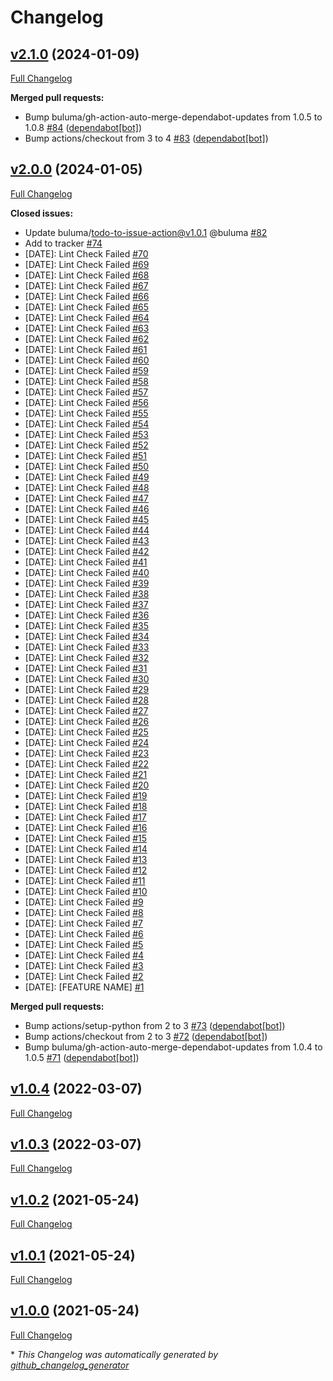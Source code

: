# Changelog

## [v2.1.0](https://github.com/buluma/ansible-role-nodejs/tree/v2.1.0) (2024-01-09)

[Full Changelog](https://github.com/buluma/ansible-role-nodejs/compare/v2.0.0...v2.1.0)

**Merged pull requests:**

- Bump buluma/gh-action-auto-merge-dependabot-updates from 1.0.5 to 1.0.8 [\#84](https://github.com/buluma/ansible-role-nodejs/pull/84) ([dependabot[bot]](https://github.com/apps/dependabot))
- Bump actions/checkout from 3 to 4 [\#83](https://github.com/buluma/ansible-role-nodejs/pull/83) ([dependabot[bot]](https://github.com/apps/dependabot))

## [v2.0.0](https://github.com/buluma/ansible-role-nodejs/tree/v2.0.0) (2024-01-05)

[Full Changelog](https://github.com/buluma/ansible-role-nodejs/compare/v1.0.4...v2.0.0)

**Closed issues:**

- Update buluma/todo-to-issue-action@v1.0.1 @buluma [\#82](https://github.com/buluma/ansible-role-nodejs/issues/82)
- Add to tracker [\#74](https://github.com/buluma/ansible-role-nodejs/issues/74)
- \[DATE\]: Lint Check Failed [\#70](https://github.com/buluma/ansible-role-nodejs/issues/70)
- \[DATE\]: Lint Check Failed [\#69](https://github.com/buluma/ansible-role-nodejs/issues/69)
- \[DATE\]: Lint Check Failed [\#68](https://github.com/buluma/ansible-role-nodejs/issues/68)
- \[DATE\]: Lint Check Failed [\#67](https://github.com/buluma/ansible-role-nodejs/issues/67)
- \[DATE\]: Lint Check Failed [\#66](https://github.com/buluma/ansible-role-nodejs/issues/66)
- \[DATE\]: Lint Check Failed [\#65](https://github.com/buluma/ansible-role-nodejs/issues/65)
- \[DATE\]: Lint Check Failed [\#64](https://github.com/buluma/ansible-role-nodejs/issues/64)
- \[DATE\]: Lint Check Failed [\#63](https://github.com/buluma/ansible-role-nodejs/issues/63)
- \[DATE\]: Lint Check Failed [\#62](https://github.com/buluma/ansible-role-nodejs/issues/62)
- \[DATE\]: Lint Check Failed [\#61](https://github.com/buluma/ansible-role-nodejs/issues/61)
- \[DATE\]: Lint Check Failed [\#60](https://github.com/buluma/ansible-role-nodejs/issues/60)
- \[DATE\]: Lint Check Failed [\#59](https://github.com/buluma/ansible-role-nodejs/issues/59)
- \[DATE\]: Lint Check Failed [\#58](https://github.com/buluma/ansible-role-nodejs/issues/58)
- \[DATE\]: Lint Check Failed [\#57](https://github.com/buluma/ansible-role-nodejs/issues/57)
- \[DATE\]: Lint Check Failed [\#56](https://github.com/buluma/ansible-role-nodejs/issues/56)
- \[DATE\]: Lint Check Failed [\#55](https://github.com/buluma/ansible-role-nodejs/issues/55)
- \[DATE\]: Lint Check Failed [\#54](https://github.com/buluma/ansible-role-nodejs/issues/54)
- \[DATE\]: Lint Check Failed [\#53](https://github.com/buluma/ansible-role-nodejs/issues/53)
- \[DATE\]: Lint Check Failed [\#52](https://github.com/buluma/ansible-role-nodejs/issues/52)
- \[DATE\]: Lint Check Failed [\#51](https://github.com/buluma/ansible-role-nodejs/issues/51)
- \[DATE\]: Lint Check Failed [\#50](https://github.com/buluma/ansible-role-nodejs/issues/50)
- \[DATE\]: Lint Check Failed [\#49](https://github.com/buluma/ansible-role-nodejs/issues/49)
- \[DATE\]: Lint Check Failed [\#48](https://github.com/buluma/ansible-role-nodejs/issues/48)
- \[DATE\]: Lint Check Failed [\#47](https://github.com/buluma/ansible-role-nodejs/issues/47)
- \[DATE\]: Lint Check Failed [\#46](https://github.com/buluma/ansible-role-nodejs/issues/46)
- \[DATE\]: Lint Check Failed [\#45](https://github.com/buluma/ansible-role-nodejs/issues/45)
- \[DATE\]: Lint Check Failed [\#44](https://github.com/buluma/ansible-role-nodejs/issues/44)
- \[DATE\]: Lint Check Failed [\#43](https://github.com/buluma/ansible-role-nodejs/issues/43)
- \[DATE\]: Lint Check Failed [\#42](https://github.com/buluma/ansible-role-nodejs/issues/42)
- \[DATE\]: Lint Check Failed [\#41](https://github.com/buluma/ansible-role-nodejs/issues/41)
- \[DATE\]: Lint Check Failed [\#40](https://github.com/buluma/ansible-role-nodejs/issues/40)
- \[DATE\]: Lint Check Failed [\#39](https://github.com/buluma/ansible-role-nodejs/issues/39)
- \[DATE\]: Lint Check Failed [\#38](https://github.com/buluma/ansible-role-nodejs/issues/38)
- \[DATE\]: Lint Check Failed [\#37](https://github.com/buluma/ansible-role-nodejs/issues/37)
- \[DATE\]: Lint Check Failed [\#36](https://github.com/buluma/ansible-role-nodejs/issues/36)
- \[DATE\]: Lint Check Failed [\#35](https://github.com/buluma/ansible-role-nodejs/issues/35)
- \[DATE\]: Lint Check Failed [\#34](https://github.com/buluma/ansible-role-nodejs/issues/34)
- \[DATE\]: Lint Check Failed [\#33](https://github.com/buluma/ansible-role-nodejs/issues/33)
- \[DATE\]: Lint Check Failed [\#32](https://github.com/buluma/ansible-role-nodejs/issues/32)
- \[DATE\]: Lint Check Failed [\#31](https://github.com/buluma/ansible-role-nodejs/issues/31)
- \[DATE\]: Lint Check Failed [\#30](https://github.com/buluma/ansible-role-nodejs/issues/30)
- \[DATE\]: Lint Check Failed [\#29](https://github.com/buluma/ansible-role-nodejs/issues/29)
- \[DATE\]: Lint Check Failed [\#28](https://github.com/buluma/ansible-role-nodejs/issues/28)
- \[DATE\]: Lint Check Failed [\#27](https://github.com/buluma/ansible-role-nodejs/issues/27)
- \[DATE\]: Lint Check Failed [\#26](https://github.com/buluma/ansible-role-nodejs/issues/26)
- \[DATE\]: Lint Check Failed [\#25](https://github.com/buluma/ansible-role-nodejs/issues/25)
- \[DATE\]: Lint Check Failed [\#24](https://github.com/buluma/ansible-role-nodejs/issues/24)
- \[DATE\]: Lint Check Failed [\#23](https://github.com/buluma/ansible-role-nodejs/issues/23)
- \[DATE\]: Lint Check Failed [\#22](https://github.com/buluma/ansible-role-nodejs/issues/22)
- \[DATE\]: Lint Check Failed [\#21](https://github.com/buluma/ansible-role-nodejs/issues/21)
- \[DATE\]: Lint Check Failed [\#20](https://github.com/buluma/ansible-role-nodejs/issues/20)
- \[DATE\]: Lint Check Failed [\#19](https://github.com/buluma/ansible-role-nodejs/issues/19)
- \[DATE\]: Lint Check Failed [\#18](https://github.com/buluma/ansible-role-nodejs/issues/18)
- \[DATE\]: Lint Check Failed [\#17](https://github.com/buluma/ansible-role-nodejs/issues/17)
- \[DATE\]: Lint Check Failed [\#16](https://github.com/buluma/ansible-role-nodejs/issues/16)
- \[DATE\]: Lint Check Failed [\#15](https://github.com/buluma/ansible-role-nodejs/issues/15)
- \[DATE\]: Lint Check Failed [\#14](https://github.com/buluma/ansible-role-nodejs/issues/14)
- \[DATE\]: Lint Check Failed [\#13](https://github.com/buluma/ansible-role-nodejs/issues/13)
- \[DATE\]: Lint Check Failed [\#12](https://github.com/buluma/ansible-role-nodejs/issues/12)
- \[DATE\]: Lint Check Failed [\#11](https://github.com/buluma/ansible-role-nodejs/issues/11)
- \[DATE\]: Lint Check Failed [\#10](https://github.com/buluma/ansible-role-nodejs/issues/10)
- \[DATE\]: Lint Check Failed [\#9](https://github.com/buluma/ansible-role-nodejs/issues/9)
- \[DATE\]: Lint Check Failed [\#8](https://github.com/buluma/ansible-role-nodejs/issues/8)
- \[DATE\]: Lint Check Failed [\#7](https://github.com/buluma/ansible-role-nodejs/issues/7)
- \[DATE\]: Lint Check Failed [\#6](https://github.com/buluma/ansible-role-nodejs/issues/6)
- \[DATE\]: Lint Check Failed [\#5](https://github.com/buluma/ansible-role-nodejs/issues/5)
- \[DATE\]: Lint Check Failed [\#4](https://github.com/buluma/ansible-role-nodejs/issues/4)
- \[DATE\]: Lint Check Failed [\#3](https://github.com/buluma/ansible-role-nodejs/issues/3)
- \[DATE\]: Lint Check Failed [\#2](https://github.com/buluma/ansible-role-nodejs/issues/2)
- \[DATE\]: \[FEATURE NAME\] [\#1](https://github.com/buluma/ansible-role-nodejs/issues/1)

**Merged pull requests:**

- Bump actions/setup-python from 2 to 3 [\#73](https://github.com/buluma/ansible-role-nodejs/pull/73) ([dependabot[bot]](https://github.com/apps/dependabot))
- Bump actions/checkout from 2 to 3 [\#72](https://github.com/buluma/ansible-role-nodejs/pull/72) ([dependabot[bot]](https://github.com/apps/dependabot))
- Bump buluma/gh-action-auto-merge-dependabot-updates from 1.0.4 to 1.0.5 [\#71](https://github.com/buluma/ansible-role-nodejs/pull/71) ([dependabot[bot]](https://github.com/apps/dependabot))

## [v1.0.4](https://github.com/buluma/ansible-role-nodejs/tree/v1.0.4) (2022-03-07)

[Full Changelog](https://github.com/buluma/ansible-role-nodejs/compare/v1.0.3...v1.0.4)

## [v1.0.3](https://github.com/buluma/ansible-role-nodejs/tree/v1.0.3) (2022-03-07)

[Full Changelog](https://github.com/buluma/ansible-role-nodejs/compare/v1.0.2...v1.0.3)

## [v1.0.2](https://github.com/buluma/ansible-role-nodejs/tree/v1.0.2) (2021-05-24)

[Full Changelog](https://github.com/buluma/ansible-role-nodejs/compare/v1.0.1...v1.0.2)

## [v1.0.1](https://github.com/buluma/ansible-role-nodejs/tree/v1.0.1) (2021-05-24)

[Full Changelog](https://github.com/buluma/ansible-role-nodejs/compare/v1.0.0...v1.0.1)

## [v1.0.0](https://github.com/buluma/ansible-role-nodejs/tree/v1.0.0) (2021-05-24)

[Full Changelog](https://github.com/buluma/ansible-role-nodejs/compare/28709b00b38f6619854e2d224cf73ad5a5c64546...v1.0.0)



\* *This Changelog was automatically generated by [github_changelog_generator](https://github.com/github-changelog-generator/github-changelog-generator)*
